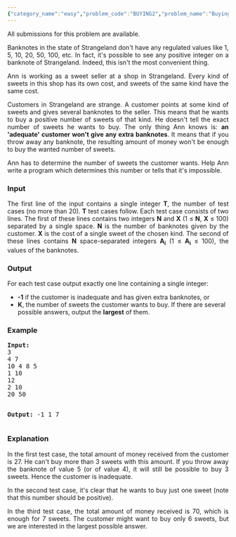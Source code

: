 ```yaml
---
{"category_name":"easy","problem_code":"BUYING2","problem_name":"Buying Sweets","languages_supported":{"0":"C","1":"CPP 4.9.2","2":"CPP14","3":"JAVA"},"max_timelimit":1,"source_sizelimit":50000,"problem_author":"gennady.korotkevich","problem_tester":"gamabunta","date_added":"4-10-2012","tags":{"0":"ad","1":"cook27","2":"gennady"},"time":{"view_start_date":1350845041,"submit_start_date":1350845041,"visible_start_date":1350845041,"end_date":1735669800},"layout":"problem"}
---
```

<span class="solution-visible-txt">All submissions for this problem are available.</span><p style="text-align:justify">Banknotes in the state of Strangeland don't have any regulated values like 1, 5, 10, 20, 50, 100, etc. In fact, it's possible to see any positive integer on a banknote of Strangeland. Indeed, this isn't the most convenient thing.</p>
<p style="text-align:justify">Ann is working as a sweet seller at a shop in Strangeland. Every kind of sweets in this shop has its own cost, and sweets of the same kind have the same cost.</p>
<p style="text-align:justify">Customers in Strangeland are strange. A customer points at some kind of sweets and gives several banknotes to the seller. This means that he wants to buy a positive number of sweets of that kind. He doesn't tell the exact number of sweets he wants to buy. The only thing Ann knows is: <b>an 'adequate' customer won't give any extra banknotes</b>. It means that if you throw away any banknote, the resulting amount of money won't be enough to buy the wanted number of sweets.</p>
<p style="text-align:justify">Ann has to determine the number of sweets the customer wants. Help Ann write a program which determines this number or tells that it's impossible.</p>
<h3>Input</h3>
<p style="text-align:justify">The first line of the input contains a single integer <b>T</b>, the number of test cases (no more than 20). <b>T</b> test cases follow. Each test case consists of two lines. The first of these lines contains two integers <b>N</b> and <b>X</b> (1 ≤ <b>N</b>, <b>X</b> ≤ 100) separated by a single space. <b>N</b> is the number of banknotes given by the customer. <b>X</b> is the cost of a single sweet of the chosen kind. The second of these lines contains <b>N</b> space-separated integers <b>A<sub>i</sub></b> (1 ≤ <b>A<sub>i</sub></b> ≤ 100), the values of the banknotes.</p>
<h3>Output</h3>
<p style="text-align:justify">For each test case output exactly one line containing a single integer:</p>
<ul>
<li><b>-1</b> if the customer is inadequate and has given extra banknotes, or</li>
<li><b>K</b>, the number of sweets the customer wants to buy. If there are several possible answers, output the <b>largest</b> of them.</li>
</ul>
<h3>Example</h3>
<pre>
<b>Input:</b>
3
4 7
10 4 8 5
1 10
12
2 10
20 50

<b>Output:</b>
-1
1
7
</pre><h3>Explanation</h3>
<p style="text-align:justify">In the first test case, the total amount of money received from the customer is 27. He can't buy more than 3 sweets with this amount. If you throw away the banknote of value 5 (or of value 4), it will still be possible to buy 3 sweets. Hence the customer is inadequate.</p>
<p style="text-align:justify">In the second test case, it's clear that he wants to buy just one sweet (note that this number should be positive).</p>
<p style="text-align:justify">In the third test case, the total amount of money received is 70, which is enough for 7 sweets. The customer might want to buy only 6 sweets, but we are interested in the largest possible answer.</p>
